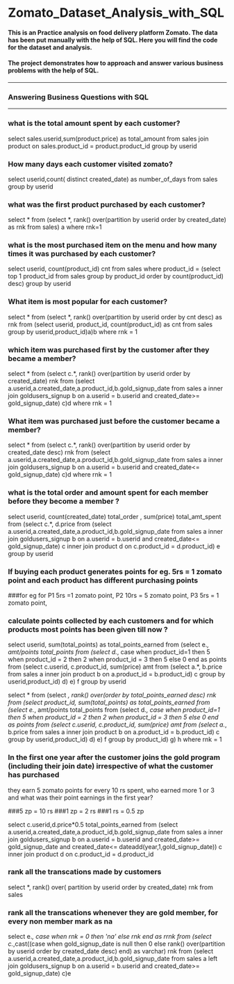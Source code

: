 # Zomato_Dataset_Analysis_with_SQL
#### This is an Practice analysis on food delivery platform Zomato. The data has been put manually with the help of SQL. Here you will find the code for the dataset and analysis.
#### The project demonstrates how to approach and answer various business problems with the help of SQL.

---
### Answering Business Questions with SQL
---
### what is the total amount spent by each customer? 

select sales.userid,sum(product.price) as total_amount
from sales
join product on sales.product_id = product.product_id
group by userid

### How many days each customer visited zomato? 

select userid,count( distinct created_date) as number_of_days
from sales
group by userid

### what was the first product purchased by each customer? 

select * from
(select *, rank() over(partition by userid order by created_date) as rnk from sales) a where rnk=1

### what is the most purchased item on the menu and how many times it was purchased by each customer? 

select userid, count(product_id) cnt from sales where product_id =
(select top 1 product_id from sales group by product_id order by count(product_id) desc)
group by userid

### What item is most popular for each customer? 

select * from
(select *, rank() over(partition by userid order by cnt desc) as rnk from
(select userid, product_id, count(product_id) as cnt from sales group by userid,product_id)a)b
where rnk = 1

### which item was purchased first by the customer after they became a member? 

select * from
(select c.*, rank() over(partition by userid order by created_date) rnk from
(select a.userid,a.created_date,a.product_id,b.gold_signup_date from sales a
inner join goldusers_signup b on a.userid = b.userid and created_date>= gold_signup_date) c)d where rnk = 1

### What item was purchased just before the customer became a member? 

select * from
(select c.*, rank() over(partition by userid order by created_date desc) rnk from
(select a.userid,a.created_date,a.product_id,b.gold_signup_date from sales a
inner join goldusers_signup b on a.userid = b.userid and created_date<= gold_signup_date) c)d where rnk = 1

### what is the total order and amount spent for each member before they become a member ?

select userid, count(created_date) total_order , sum(price) total_amt_spent from
(select c.*, d.price from
(select a.userid,a.created_date,a.product_id,b.gold_signup_date from sales a
inner join goldusers_signup b on a.userid = b.userid and created_date<= gold_signup_date) c inner join product d on c.product_id = d.product_id) e
group by userid

### If buying each product generates points for eg. 5rs = 1 zomato point and each product has different purchasing points 
###for eg for P1 5rs =1 zomato point, P2 10rs = 5 zomato point, P3 5rs = 1 zomato point,
  
 ### calculate points collected by each customers and for which products most points has been given till now ? 

select userid, sum(total_points) as total_points_earned from
(select e.*, amt/points total_points from
(select d.*, case when product_id=1 then 5 when product_id = 2 then 2 when product_id = 3 then 5 else 0 end as points from
(select c.userid, c.product_id, sum(price) amt from
(select a.*, b.price from sales a inner join product b on a.product_id = b.product_id) c
group by userid,product_id) d) e) f group by userid


select * from
(select *, rank() over(order by total_points_earned desc) rnk from
(select product_id, sum(total_points) as total_points_earned from
(select e.*, amt/points total_points from
(select d.*, case when product_id=1 then 5 when product_id = 2 then 2 when product_id = 3 then 5 else 0 end as points from
(select c.userid, c.product_id, sum(price) amt from
(select a.*, b.price from sales a inner join product b on a.product_id = b.product_id) c
group by userid,product_id) d) e) f group by product_id) g) h where rnk = 1

### In the first one year after the customer joins the gold program (including their join date) irrespective of what the customer has purchased
they earn 5 zomato points for every 10 rs spent, who earned more 1 or 3 and what was their point earnings in the first year?

###5 zp = 10 rs
###1 zp = 2 rs
###1 rs = 0.5 zp


select c.userid,d.price*0.5 total_points_earned from 
(select a.userid,a.created_date,a.product_id,b.gold_signup_date from sales a
inner join goldusers_signup b on a.userid = b.userid and created_date>= gold_signup_date and created_date<= dateadd(year,1,gold_signup_date)) c 
inner join product d on c.product_id = d.product_id

### rank all the transcations made by customers 

select *, rank() over( partition by userid order by created_date) rnk from sales

### rank all the transcations whenever they are gold member, for every non member mark as na 

select e.*, case when rnk = 0 then 'na' else rnk end as rrnk from
(select c.*,cast((case when gold_signup_date is null then 0 else rank() over(partition by userid order by created_date desc) end) as varchar) rnk from
(select a.userid,a.created_date,a.product_id,b.gold_signup_date from sales a
left join goldusers_signup b on a.userid = b.userid and created_date>= gold_signup_date) c)e
